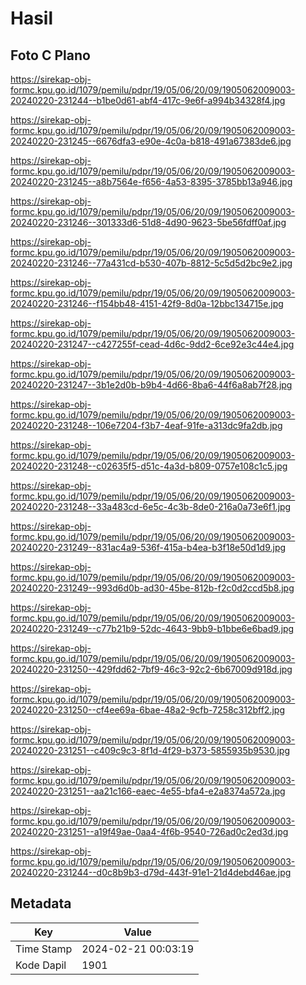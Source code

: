 # Hasil

## Foto C Plano

https://sirekap-obj-formc.kpu.go.id/1079/pemilu/pdpr/19/05/06/20/09/1905062009003-20240220-231244--b1be0d61-abf4-417c-9e6f-a994b34328f4.jpg

https://sirekap-obj-formc.kpu.go.id/1079/pemilu/pdpr/19/05/06/20/09/1905062009003-20240220-231245--6676dfa3-e90e-4c0a-b818-491a67383de6.jpg

https://sirekap-obj-formc.kpu.go.id/1079/pemilu/pdpr/19/05/06/20/09/1905062009003-20240220-231245--a8b7564e-f656-4a53-8395-3785bb13a946.jpg

https://sirekap-obj-formc.kpu.go.id/1079/pemilu/pdpr/19/05/06/20/09/1905062009003-20240220-231246--301333d6-51d8-4d90-9623-5be56fdff0af.jpg

https://sirekap-obj-formc.kpu.go.id/1079/pemilu/pdpr/19/05/06/20/09/1905062009003-20240220-231246--77a431cd-b530-407b-8812-5c5d5d2bc9e2.jpg

https://sirekap-obj-formc.kpu.go.id/1079/pemilu/pdpr/19/05/06/20/09/1905062009003-20240220-231246--f154bb48-4151-42f9-8d0a-12bbc134715e.jpg

https://sirekap-obj-formc.kpu.go.id/1079/pemilu/pdpr/19/05/06/20/09/1905062009003-20240220-231247--c427255f-cead-4d6c-9dd2-6ce92e3c44e4.jpg

https://sirekap-obj-formc.kpu.go.id/1079/pemilu/pdpr/19/05/06/20/09/1905062009003-20240220-231247--3b1e2d0b-b9b4-4d66-8ba6-44f6a8ab7f28.jpg

https://sirekap-obj-formc.kpu.go.id/1079/pemilu/pdpr/19/05/06/20/09/1905062009003-20240220-231248--106e7204-f3b7-4eaf-91fe-a313dc9fa2db.jpg

https://sirekap-obj-formc.kpu.go.id/1079/pemilu/pdpr/19/05/06/20/09/1905062009003-20240220-231248--c02635f5-d51c-4a3d-b809-0757e108c1c5.jpg

https://sirekap-obj-formc.kpu.go.id/1079/pemilu/pdpr/19/05/06/20/09/1905062009003-20240220-231248--33a483cd-6e5c-4c3b-8de0-216a0a73e6f1.jpg

https://sirekap-obj-formc.kpu.go.id/1079/pemilu/pdpr/19/05/06/20/09/1905062009003-20240220-231249--831ac4a9-536f-415a-b4ea-b3f18e50d1d9.jpg

https://sirekap-obj-formc.kpu.go.id/1079/pemilu/pdpr/19/05/06/20/09/1905062009003-20240220-231249--993d6d0b-ad30-45be-812b-f2c0d2ccd5b8.jpg

https://sirekap-obj-formc.kpu.go.id/1079/pemilu/pdpr/19/05/06/20/09/1905062009003-20240220-231249--c77b21b9-52dc-4643-9bb9-b1bbe6e6bad9.jpg

https://sirekap-obj-formc.kpu.go.id/1079/pemilu/pdpr/19/05/06/20/09/1905062009003-20240220-231250--429fdd62-7bf9-46c3-92c2-6b67009d918d.jpg

https://sirekap-obj-formc.kpu.go.id/1079/pemilu/pdpr/19/05/06/20/09/1905062009003-20240220-231250--cf4ee69a-6bae-48a2-9cfb-7258c312bff2.jpg

https://sirekap-obj-formc.kpu.go.id/1079/pemilu/pdpr/19/05/06/20/09/1905062009003-20240220-231251--c409c9c3-8f1d-4f29-b373-5855935b9530.jpg

https://sirekap-obj-formc.kpu.go.id/1079/pemilu/pdpr/19/05/06/20/09/1905062009003-20240220-231251--aa21c166-eaec-4e55-bfa4-e2a8374a572a.jpg

https://sirekap-obj-formc.kpu.go.id/1079/pemilu/pdpr/19/05/06/20/09/1905062009003-20240220-231251--a19f49ae-0aa4-4f6b-9540-726ad0c2ed3d.jpg

https://sirekap-obj-formc.kpu.go.id/1079/pemilu/pdpr/19/05/06/20/09/1905062009003-20240220-231244--d0c8b9b3-d79d-443f-91e1-21d4debd46ae.jpg


## Metadata

| Key        | Value               |
| ---------- | ------------------- |
| Time Stamp | 2024-02-21 00:03:19 |
| Kode Dapil | 1901                |




